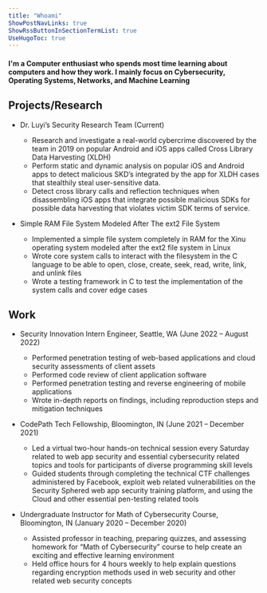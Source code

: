 ```yaml
---
title: "Whoami"
ShowPostNavLinks: true
ShowRssButtonInSectionTermList: true
UseHugoToc: true
---
```


#### I'm a Computer enthusiast who spends most time learning about computers and how they work. I mainly focus on Cybersecurity, Operating Systems, Networks, and Machine Learning


## Projects/Research
- Dr. Luyi’s Security Research Team (Current)
    - Research and investigate a real-world cybercrime discovered by the team in 2019 on popular Android and iOS apps called Cross Library Data Harvesting (XLDH)
    - Perform static and dynamic analysis on popular iOS and Android apps to detect malicious SKD’s integrated by the app for XLDH cases that stealthily steal user-sensitive data.
    - Detect cross library calls and reflection techniques when disassembling iOS apps that integrate possible malicious SDKs for possible data harvesting that violates victim SDK terms of service. 


- Simple RAM File System Modeled After The ext2 File System
    - Implemented a simple file system completely in RAM for the Xinu operating system modeled after the ext2 file system in Linux
    - Wrote core system calls to interact with the filesystem in the C language to be able to open, close, create, seek, read, write, link, and unlink files
    - Wrote a testing framework in C to test the implementation of the system calls and cover edge cases


## Work 
- Security Innovation Intern Engineer, Seattle, WA  (June 2022 – August 2022)
    - Performed penetration testing of web-based applications and cloud security assessments of client assets
    - Performed code review of client application software
    - Performed penetration testing and reverse engineering of mobile applications
    - Wrote in-depth reports on findings, including reproduction steps and mitigation techniques

- CodePath Tech Fellowship, Bloomington, IN (June 2021 – December 2021)
    - Led a virtual two-hour hands-on technical session every Saturday related to web app security and essential cybersecurity related topics and tools for participants of diverse programming skill levels
    - Guided students through completing the technical CTF challenges administered by Facebook, exploit web related vulnerabilities on the Security Sphered web app security training platform, and using the Cloud and other essential pen-testing related tools

- Undergraduate Instructor for Math of Cybersecurity Course, Bloomington, IN (January 2020 – December 2020)
    - Assisted professor in teaching, preparing quizzes, and assessing homework for “Math of Cybersecurity” course to help create an exciting and effective learning environment
    - Held office hours for 4 hours weekly to help explain questions regarding encryption methods used in web security and other related web security concepts

